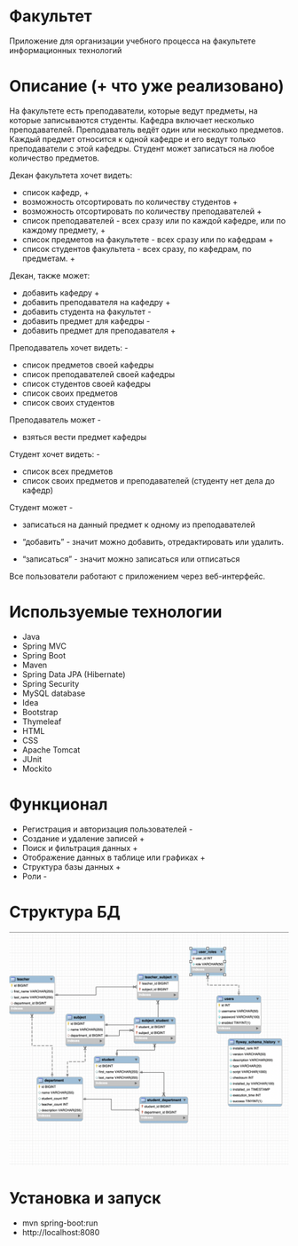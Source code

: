 # Факультет
Приложение для организации учебного процесса на факультете информационных технологий

# Описание (+ что уже реализовано)
На факультете есть преподаватели, которые ведут предметы, на которые записываются студенты. Кафедра включает несколько преподавателей. Преподаватель ведёт один или несколько предметов. Каждый предмет относится к одной кафедре и его ведут только преподаватели с этой кафедры. Студент может записаться на любое количество предметов.

Декан факультета хочет видеть:
* список кафедр,  +
* возможность отсортировать по количеству студентов  +
* возможность отсортировать по количеству преподавателей +
* список преподавателей - всех сразу или по каждой кафедре, или по каждому предмету, +
* список предметов на факультете - всех сразу или по кафедрам +
* список студентов факультета - всех сразу, по кафедрам, по предметам. +

Декан, также может:
* добавить кафедру +
* добавить преподавателя на кафедру +
* добавить студента на факультет -
* добавить предмет для кафедры -
* добавить предмет для преподавателя +

Преподаватель хочет видеть: -
* список предметов своей кафедры
* список преподавателей своей кафедры
* список студентов своей кафедры
* список своих предметов
* список своих студентов

Преподаватель может -
* взяться вести предмет кафедры

Студент хочет видеть: -
* список всех предметов
* список своих предметов и преподавателей
(студенту нет дела до кафедр)

Студент может -
* записаться на данный предмет к одному из преподавателей

* “добавить” - значит можно добавить, отредактировать или удалить.
* “записаться” - значит можно записаться или отписаться

Все пользователи работают с приложением через веб-интерфейс.

# Используемые технологии

* Java
* Spring MVC
* Spring Boot
* Maven
* Spring Data JPA (Hibernate)
* Spring Security
* MySQL database
* Idea
* Bootstrap
* Thymeleaf
* HTML
* CSS
* Apache Tomcat
* JUnit
* Mockito

# Функционал

* Регистрация и авторизация пользователей -
* Создание и удаление записей +
* Поиск и фильтрация данных +
* Отображение данных в таблице или графиках +
* Структура базы данных +
* Роли -

# Структура БД
![Image alt](https://github.com/ArtsiomChekh/faculty-app/blob/497e597ea02dd0c77052039d78700e3ef4c86af0/src/main/resources/static/img/MyDB.png)

# Установка и запуск
* mvn spring-boot:run
* http://localhost:8080
